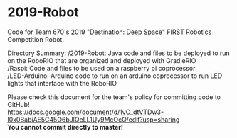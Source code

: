 # 2019-Robot
Code for Team 670's 2019 "Destination: Deep Space" FIRST Robotics Competition Robot.

Directory Summary:
/2019-Robot: Java code and files to be deployed to run on the RoboRIO that are organized and deployed with GradleRIO<br/>
/Raspi: Code and files to be used on a raspberry pi coprocessor<br/>
/LED-Arduino: Arduino code to run on an arduino coprocessor to run LED lights that interface with the RoboRIO<br/>

Please check this document for the team's policy for committing code to GitHub!<br/>
https://docs.google.com/document/d/1vO_dtVTDw3-l0x0BabiAE5C45O6bJlQeLL1Uy9McOcQ/edit?usp=sharing <br/>
**You cannot commit directly to master!**<br/>
